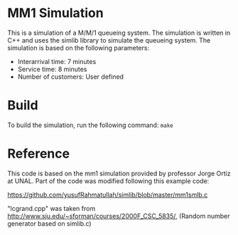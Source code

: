 # MM1 Simulation

This is a simulation of a M/M/1 queueing system. The simulation is written in C++ and uses the simlib library to simulate the queueing system. The simulation is based on the following parameters:

- Interarrival time: 7 minutes
- Service time: 8 minutes
- Number of customers: User defined

# Build

To build the simulation, run the following command: `make`

# Reference

This code is based on the mm1 simulation provided by professor Jorge Ortiz at UNAL. Part of the code was modified following this example code:

https://github.com/yusufRahmatullah/simlib/blob/master/mm1smlb.c

"lcgrand.cpp" was taken from
http://www.sju.edu/~sforman/courses/2000F_CSC_5835/, (Random number generator based on simlib.c)
